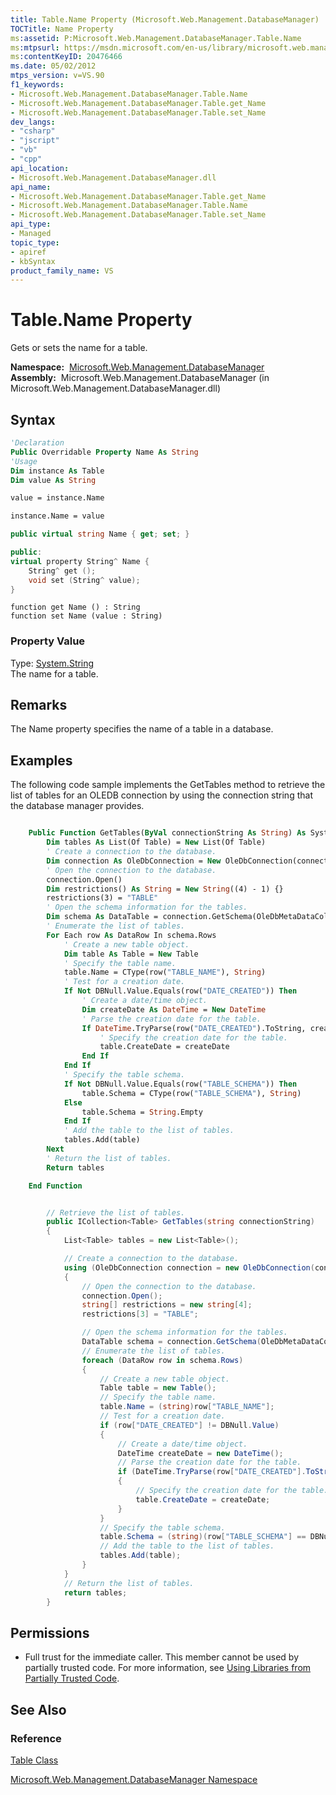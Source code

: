 ```yaml
---
title: Table.Name Property (Microsoft.Web.Management.DatabaseManager)
TOCTitle: Name Property
ms:assetid: P:Microsoft.Web.Management.DatabaseManager.Table.Name
ms:mtpsurl: https://msdn.microsoft.com/en-us/library/microsoft.web.management.databasemanager.table.name(v=VS.90)
ms:contentKeyID: 20476466
ms.date: 05/02/2012
mtps_version: v=VS.90
f1_keywords:
- Microsoft.Web.Management.DatabaseManager.Table.Name
- Microsoft.Web.Management.DatabaseManager.Table.get_Name
- Microsoft.Web.Management.DatabaseManager.Table.set_Name
dev_langs:
- "csharp"
- "jscript"
- "vb"
- "cpp"
api_location:
- Microsoft.Web.Management.DatabaseManager.dll
api_name:
- Microsoft.Web.Management.DatabaseManager.Table.get_Name
- Microsoft.Web.Management.DatabaseManager.Table.Name
- Microsoft.Web.Management.DatabaseManager.Table.set_Name
api_type:
- Managed
topic_type:
- apiref
- kbSyntax
product_family_name: VS
---
```


# Table.Name Property

Gets or sets the name for a table.

**Namespace:**  [Microsoft.Web.Management.DatabaseManager](microsoft-web-management-databasemanager-namespace.md)  
**Assembly:**  Microsoft.Web.Management.DatabaseManager (in Microsoft.Web.Management.DatabaseManager.dll)

## Syntax

```vb
'Declaration
Public Overridable Property Name As String
'Usage
Dim instance As Table
Dim value As String

value = instance.Name

instance.Name = value
```

```csharp
public virtual string Name { get; set; }
```

```cpp
public:
virtual property String^ Name {
    String^ get ();
    void set (String^ value);
}
```

```jscript
function get Name () : String
function set Name (value : String)
```

### Property Value

Type: [System.String](https://msdn.microsoft.com/library/s1wwdcbf)  
The name for a table.  

## Remarks

The Name property specifies the name of a table in a database.

## Examples

The following code sample implements the GetTables method to retrieve the list of tables for an OLEDB connection by using the connection string that the database manager provides.

```vb

    Public Function GetTables(ByVal connectionString As String) As System.Collections.Generic.ICollection(Of Table) Implements Microsoft.Web.Management.DatabaseManager.IDbTableManager.GetTables
        Dim tables As List(Of Table) = New List(Of Table)
        ' Create a connection to the database.
        Dim connection As OleDbConnection = New OleDbConnection(connectionString)
        ' Open the connection to the database.
        connection.Open()
        Dim restrictions() As String = New String((4) - 1) {}
        restrictions(3) = "TABLE"
        ' Open the schema information for the tables.
        Dim schema As DataTable = connection.GetSchema(OleDbMetaDataCollectionNames.Tables, restrictions)
        ' Enumerate the list of tables.
        For Each row As DataRow In schema.Rows
            ' Create a new table object.
            Dim table As Table = New Table
            ' Specify the table name.
            table.Name = CType(row("TABLE_NAME"), String)
            ' Test for a creation date.
            If Not DBNull.Value.Equals(row("DATE_CREATED")) Then
                ' Create a date/time object.
                Dim createDate As DateTime = New DateTime
                ' Parse the creation date for the table.
                If DateTime.TryParse(row("DATE_CREATED").ToString, createDate) Then
                    ' Specify the creation date for the table.
                    table.CreateDate = createDate
                End If
            End If
            ' Specify the table schema.
            If Not DBNull.Value.Equals(row("TABLE_SCHEMA")) Then
                table.Schema = CType(row("TABLE_SCHEMA"), String)
            Else
                table.Schema = String.Empty
            End If
            ' Add the table to the list of tables.
            tables.Add(table)
        Next
        ' Return the list of tables.
        Return tables

    End Function

```

```csharp

        // Retrieve the list of tables.
        public ICollection<Table> GetTables(string connectionString)
        {
            List<Table> tables = new List<Table>();

            // Create a connection to the database.
            using (OleDbConnection connection = new OleDbConnection(connectionString))
            {
                // Open the connection to the database.
                connection.Open();
                string[] restrictions = new string[4];
                restrictions[3] = "TABLE";

                // Open the schema information for the tables.
                DataTable schema = connection.GetSchema(OleDbMetaDataCollectionNames.Tables, restrictions);
                // Enumerate the list of tables.
                foreach (DataRow row in schema.Rows)
                {
                    // Create a new table object.
                    Table table = new Table();
                    // Specify the table name.
                    table.Name = (string)row["TABLE_NAME"];
                    // Test for a creation date.
                    if (row["DATE_CREATED"] != DBNull.Value)
                    {
                        // Create a date/time object.
                        DateTime createDate = new DateTime();
                        // Parse the creation date for the table.
                        if (DateTime.TryParse(row["DATE_CREATED"].ToString(),out createDate))
                        {
                            // Specify the creation date for the table.
                            table.CreateDate = createDate;
                        }
                    }
                    // Specify the table schema.
                    table.Schema = (string)(row["TABLE_SCHEMA"] == DBNull.Value ? String.Empty : row["TABLE_SCHEMA"]);
                    // Add the table to the list of tables.
                    tables.Add(table);
                }
            }
            // Return the list of tables.
            return tables;
        }

```

## Permissions

  - Full trust for the immediate caller. This member cannot be used by partially trusted code. For more information, see [Using Libraries from Partially Trusted Code](https://msdn.microsoft.com/library/8skskf63).

## See Also

### Reference

[Table Class](table-class-microsoft-web-management-databasemanager.md)

[Microsoft.Web.Management.DatabaseManager Namespace](microsoft-web-management-databasemanager-namespace.md)

